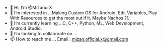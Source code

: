 - 👋 Hi, I’m @MizanurX
- 👀 I’m interested in ...Making Custom OS for Android, Edit Variables, Play With Resources to get the most out if it, Maybe Nachos ?!.
- 🌱 I’m currently learning ...C, C++, Python, ML, Web Development, Android Studio.
- 💞️ I’m looking to collaborate on ...
- 📫 How to reach me ... Email : mizan.official.x@gmail.com <Hit Me UP>

<!---
MizanurX/MizanurX is a ✨ special ✨ repository because its `README.md` (this file) appears on your GitHub profile.
You can click the Preview link to take a look at your changes.
--->
